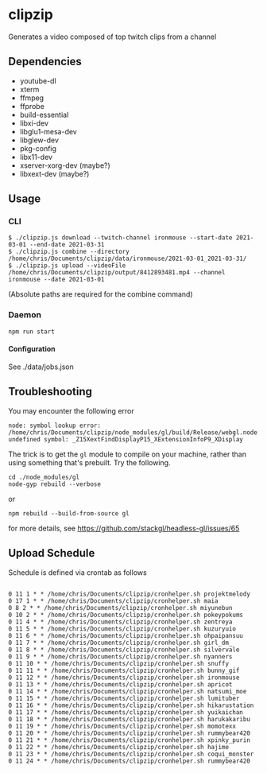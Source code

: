 # clipzip

Generates a video composed of top twitch clips from a channel

## Dependencies

  * youtube-dl
  * xterm
  * ffmpeg
  * ffprobe
  * build-essential
  * libxi-dev
  * libglu1-mesa-dev
  * libglew-dev
  * pkg-config
  * libx11-dev
  * xserver-xorg-dev (maybe?)
  * libxext-dev (maybe?)

## Usage

### CLI

```
$ ./clipzip.js download --twitch-channel ironmouse --start-date 2021-03-01 --end-date 2021-03-31
$ ./clipzip.js combine --directory /home/chris/Documents/clipzip/data/ironmouse/2021-03-01_2021-03-31/
$ ./clipzip.js upload --videoFile /home/chris/Documents/clipzip/output/8412893481.mp4 --channel ironmouse --date 2021-03-01
```
(Absolute paths are required for the combine command)

### Daemon

    npm run start

#### Configuration

See ./data/jobs.json


## Troubleshooting

You may encounter the following error

```
node: symbol lookup error: /home/chris/Documents/clipzip/node_modules/gl/build/Release/webgl.node: undefined symbol: _Z15XextFindDisplayP15_XExtensionInfoP9_XDisplay
```

The trick is to get the `gl` module to compile on your machine, rather than using something that's prebuilt. Try the following.

```
cd ./node_modules/gl
node-gyp rebuild --verbose
```

or

`npm rebuild --build-from-source gl`


for more details, see https://github.com/stackgl/headless-gl/issues/65

## Upload Schedule

Schedule is defined via crontab as follows

```

0 11 1 * * /home/chris/Documents/clipzip/cronhelper.sh projektmelody
0 17 1 * * /home/chris/Documents/clipzip/cronhelper.sh maia
0 8 2 * * /home/chris/Documents/clipzip/cronhelper.sh miyunebun
0 10 2 * * /home/chris/Documents/clipzip/cronhelper.sh pokeypokums
0 11 4 * * /home/chris/Documents/clipzip/cronhelper.sh zentreya
0 11 5 * * /home/chris/Documents/clipzip/cronhelper.sh kuzuryuio
0 11 6 * * /home/chris/Documents/clipzip/cronhelper.sh ohpaipansuu
0 11 7 * * /home/chris/Documents/clipzip/cronhelper.sh girl_dm_
0 11 8 * * /home/chris/Documents/clipzip/cronhelper.sh silvervale
0 11 9 * * /home/chris/Documents/clipzip/cronhelper.sh nyanners
0 11 10 * * /home/chris/Documents/clipzip/cronhelper.sh snuffy
0 11 11 * * /home/chris/Documents/clipzip/cronhelper.sh bunny_gif
0 11 12 * * /home/chris/Documents/clipzip/cronhelper.sh ironmouse
0 11 13 * * /home/chris/Documents/clipzip/cronhelper.sh apricot
0 11 14 * * /home/chris/Documents/clipzip/cronhelper.sh natsumi_moe
0 11 15 * * /home/chris/Documents/clipzip/cronhelper.sh lumituber
0 11 16 * * /home/chris/Documents/clipzip/cronhelper.sh hikarustation
0 11 17 * * /home/chris/Documents/clipzip/cronhelper.sh yuikaichan
0 11 18 * * /home/chris/Documents/clipzip/cronhelper.sh harukakaribu
0 11 19 * * /home/chris/Documents/clipzip/cronhelper.sh momotexx
0 11 20 * * /home/chris/Documents/clipzip/cronhelper.sh rummybear420
0 11 21 * * /home/chris/Documents/clipzip/cronhelper.sh xpinky_purin
0 11 22 * * /home/chris/Documents/clipzip/cronhelper.sh hajime
0 11 23 * * /home/chris/Documents/clipzip/cronhelper.sh coqui_monster
0 11 24 * * /home/chris/Documents/clipzip/cronhelper.sh rummybear420

```
